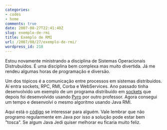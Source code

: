 ```yaml
---
categories:
- codes
- home
comments: true
date: 2007-08-27T22:41:40Z
slug: exemplo-de-rmi
title: Exemplo de RMI
url: /2007/08/27/exemplo-de-rmi/
wordpress_id: 218
---
```


Estou novamente ministrando a disciplina de Sistemas Operacionais Distrubuídos. É uma disciplina bem complexa mas muito divertida. Já me rendeu algumas horas de programação e diversão.

Um dos tópicos é a comunicação entre processos em sistemas distribuídos. Aí entra sockets, RPC, RMI, Corba e WebServices. Ano passado tinha desenvolvido um exemplo de um programa distribuído em [sockets](/blog/2006/08/27/metodo-de-monte-carlo-distribuido) que depois foi desenvolvido usando [Pyro](/blog/2006/11/16/monte-carlo-distribuido-usando-pyro) por outro professor. Agora consegui um tempo e desenvolvi o mesmo algoritmo usando Java RMI.

Aqui está o [código](/codes/montecarloRMI.zip) se interessar para alguém. Vale lembrar que não programo regularmente em Java por isso a solução pode estar bem "tosca". Se algum Java Jedi quiser melhorar eu ficaria muito feliz.
